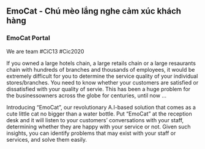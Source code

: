 ## EmoCat - Chú mèo lắng nghe cảm xúc khách hàng
### EmoCat Portal

We are team #CiC13 #Cic2020

If you owned a large hotels chain, a large retails chain or a large resaurants chain with hundreds of branches and thousands of employees, it would be extremely difficult for you to determine the service quality of your individual stores/branches.
You need to know whether your customers are satisfied or dissatisfied with your quality of servie. This has been a huge problem for the businessowners across the globe for centuries, until now ...

Introducing “EmoCat”, our revolutionary A.I-based solution that comes as a cute little cat no bigger than a water bottle. Put “EmoCat” at the reception desk and it will listen to your customers’ conversations with your staff, determining whether they are happy with your service or not. Given such insights, you can identify problems that may exist with your staff or services, and solve them easily.
